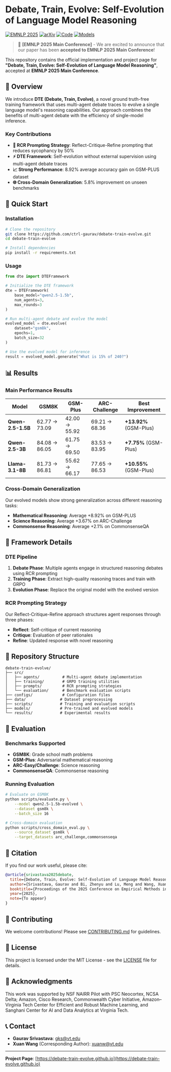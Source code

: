 # Debate, Train, Evolve: Self-Evolution of Language Model Reasoning

[![EMNLP 2025](https://img.shields.io/badge/EMNLP%202025-Main%20Conference-brightgreen)](https://2025.emnlp.org/)
[![arXiv](https://img.shields.io/badge/arXiv-2505.15734-b31b1b.svg)](https://arxiv.org/abs/2505.15734)
[![Code](https://img.shields.io/badge/Code-Coming%20Soon-green)](https://github.com/ctrl-gaurav/debate-train-evolve)
[![Models](https://img.shields.io/badge/Models-🤗%20HuggingFace-yellow)](https://huggingface.co/)

> 🎉 **[EMNLP 2025 Main Conference]** - We are excited to announce that our paper has been **accepted to EMNLP 2025 Main Conference**!

This repository contains the official implementation and project page for **"Debate, Train, Evolve: Self-Evolution of Language Model Reasoning"**, accepted at **EMNLP 2025 Main Conference**.

## 🎯 Overview

We introduce **DTE (Debate, Train, Evolve)**, a novel ground truth-free training framework that uses multi-agent debate traces to evolve a single language model's reasoning capabilities. Our approach combines the benefits of multi-agent debate with the efficiency of single-model inference.

### Key Contributions

- **🔄 RCR Prompting Strategy**: Reflect-Critique-Refine prompting that reduces sycophancy by 50%
- **⚡ DTE Framework**: Self-evolution without external supervision using multi-agent debate traces
- **📈 Strong Performance**: 8.92% average accuracy gain on GSM-PLUS dataset
- **🌐 Cross-Domain Generalization**: 5.8% improvement on unseen benchmarks

## 🚀 Quick Start

### Installation

```bash
# Clone the repository
git clone https://github.com/ctrl-gaurav/debate-train-evolve.git
cd debate-train-evolve

# Install dependencies
pip install -r requirements.txt
```

### Usage

```python
from dte import DTEFramework

# Initialize the DTE framework
dte = DTEFramework(
    base_model="qwen2.5-1.5b",
    num_agents=3,
    max_rounds=3
)

# Run multi-agent debate and evolve the model
evolved_model = dte.evolve(
    dataset="gsm8k",
    epochs=1,
    batch_size=32
)

# Use the evolved model for inference
result = evolved_model.generate("What is 15% of 240?")
```

## 📊 Results

### Main Performance Results

| Model | GSM8K | GSM-Plus | ARC-Challenge | Best Improvement |
|-------|-------|----------|---------------|------------------|
| **Qwen-2.5-1.5B** | 62.77 → 73.09 | 42.00 → 55.92 | 69.21 → 68.36 | **+13.92%** (GSM-Plus) |
| **Qwen-2.5-3B** | 84.08 → 86.05 | 61.75 → 69.50 | 83.53 → 83.95 | **+7.75%** (GSM-Plus) |
| **Llama-3.1-8B** | 81.73 → 86.81 | 55.62 → 66.17 | 77.65 → 86.53 | **+10.55%** (GSM-Plus) |

### Cross-Domain Generalization

Our evolved models show strong generalization across different reasoning tasks:
- **Mathematical Reasoning**: Average +8.92% on GSM-PLUS
- **Science Reasoning**: Average +3.67% on ARC-Challenge
- **Commonsense Reasoning**: Average +2.1% on CommonsenseQA

## 🔬 Framework Details

### DTE Pipeline

1. **Debate Phase**: Multiple agents engage in structured reasoning debates using RCR prompting
2. **Training Phase**: Extract high-quality reasoning traces and train with GRPO
3. **Evolution Phase**: Replace the original model with the evolved version

### RCR Prompting Strategy

Our Reflect-Critique-Refine approach structures agent responses through three phases:
- **Reflect**: Self-critique of current reasoning
- **Critique**: Evaluation of peer rationales
- **Refine**: Updated response with novel reasoning

## 📁 Repository Structure

```
debate-train-evolve/
├── src/
│   ├── agents/          # Multi-agent debate implementation
│   ├── training/        # GRPO training utilities
│   ├── prompts/         # RCR prompting strategies
│   └── evaluation/      # Benchmark evaluation scripts
├── configs/             # Configuration files
├── data/               # Dataset preprocessing
├── scripts/            # Training and evaluation scripts
├── models/             # Pre-trained and evolved models
└── results/            # Experimental results
```

## 🔧 Evaluation

### Benchmarks Supported

- **GSM8K**: Grade school math problems
- **GSM-Plus**: Adversarial mathematical reasoning
- **ARC-Easy/Challenge**: Science reasoning
- **CommonsenseQA**: Commonsense reasoning

### Running Evaluation

```bash
# Evaluate on GSM8K
python scripts/evaluate.py \
    --model qwen2.5-1.5b-evolved \
    --dataset gsm8k \
    --batch_size 16

# Cross-domain evaluation
python scripts/cross_domain_eval.py \
    --source_dataset gsm8k \
    --target_datasets arc_challenge,commonsenseqa
```

## 📄 Citation

If you find our work useful, please cite:

```bibtex
@article{srivastava2025debate,
  title={Debate, Train, Evolve: Self-Evolution of Language Model Reasoning},
  author={Srivastava, Gaurav and Bi, Zhenyu and Lu, Meng and Wang, Xuan},
  booktitle={Proceedings of the 2025 Conference on Empirical Methods in Natural Language Processing},
  year={2025},
  note={To appear}
}
```

## 🤝 Contributing

We welcome contributions! Please see [CONTRIBUTING.md](CONTRIBUTING.md) for guidelines.

## 📜 License

This project is licensed under the MIT License - see the [LICENSE](LICENSE) file for details.

## 🙏 Acknowledgments

This work was supported by NSF NAIRR Pilot with PSC Neocortex, NCSA Delta; Amazon, Cisco Research, Commonwealth Cyber Initiative, Amazon–Virginia Tech Center for Efficient and Robust Machine Learning, and Sanghani Center for AI and Data Analytics at Virginia Tech.

## 📞 Contact

- **Gaurav Srivastava**: [gks@vt.edu](mailto:gks@vt.edu)
- **Xuan Wang** (Corresponding Author): [xuanw@vt.edu](mailto:xuanw@vt.edu)

---

**Project Page**: [https://debate-train-evolve.github.io](https://debate-train-evolve.github.io)